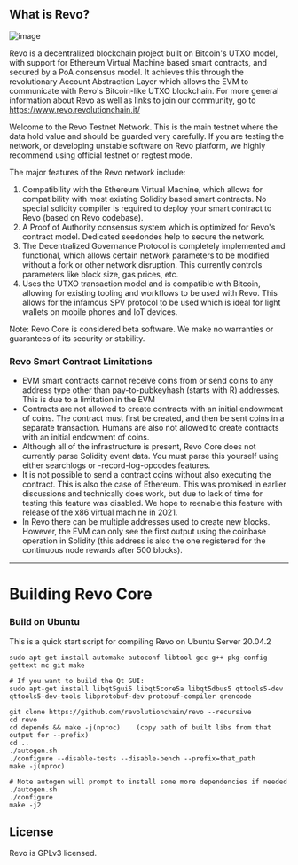 What is Revo?
-------------

![image](https://user-images.githubusercontent.com/38892618/111605157-5bede300-87d6-11eb-8002-dba20ce7d19a.png)

Revo is a decentralized blockchain project built on Bitcoin's UTXO model, with support for Ethereum Virtual Machine based smart contracts, and secured by a PoA consensus model. It achieves this through the revolutionary Account Abstraction Layer which allows the EVM to communicate with Revo's Bitcoin-like UTXO blockchain. For more general information about Revo as well as links to join our community, go to https://www.revo.revolutionchain.it/

Welcome to the Revo Testnet Network. This is the main testnet where the data hold value and should be guarded very carefully. If you are testing the network, or developing unstable software on Revo platform, we highly recommend using official testnet or regtest mode. 

The major features of the Revo network include:

1. Compatibility with the Ethereum Virtual Machine, which allows for compatibility with most existing Solidity based smart contracts. No special solidity compiler is required to deploy your smart contract to Revo (based on Revo codebase). 
2. A Proof of Authority consensus system which is optimized for Revo's contract model. Dedicated seedondes help to secure the network. 
3. The Decentralized Governance Protocol is completely implemented and functional, which allows certain network parameters to be modified without a fork or other network disruption. This currently controls parameters like block size, gas prices, etc. 
4. Uses the UTXO transaction model and is compatible with Bitcoin, allowing for existing tooling and workflows to be used with Revo. This allows for the infamous SPV protocol to be used which is ideal for light wallets on mobile phones and IoT devices.

Note: Revo Core is considered beta software. We make no warranties or guarantees of its security or stability.

### Revo Smart Contract Limitations

*	EVM smart contracts cannot receive coins from or send coins to any address type other than pay-to-pubkeyhash (starts with R) addresses. This is due to a limitation in the EVM
*	Contracts are not allowed to create contracts with an initial endowment of coins. The contract must first be created, and then be sent coins in a separate transaction. Humans are also not allowed to create contracts with an initial endowment of coins.
*	Although all of the infrastructure is present, Revo Core does not currently parse Solidity event data. You must parse this yourself using either searchlogs or -record-log-opcodes features.
*	It is not possible to send a contract coins without also executing the contract. This is also the case of Ethereum. This was promised in earlier discussions and technically does work, but due to lack of time for testing this feature was disabled. We hope to reenable this feature with release of the x86 virtual machine in 2021.
*	In Revo there can be multiple addresses used to create new blocks. However, the EVM can only see the first output using the coinbase operation in Solidity (this address is also the one registered for the continuous node rewards after 500 blocks).

----------

# Building Revo Core


### Build on Ubuntu

This is a quick start script for compiling Revo on Ubuntu Server 20.04.2


    sudo apt-get install automake autoconf libtool gcc g++ pkg-config gettext mc git make

    # If you want to build the Qt GUI:
    sudo apt-get install libqt5gui5 libqt5core5a libqt5dbus5 qttools5-dev qttools5-dev-tools libprotobuf-dev protobuf-compiler qrencode

    git clone https://github.com/revolutionchain/revo --recursive
    cd revo    
    cd depends && make -j(nproc)    (copy path of built libs from that output for --prefix)
    cd ..
    ./autogen.sh
    ./configure --disable-tests --disable-bench --prefix=that_path
    make -j(nproc)
   
    # Note autogen will prompt to install some more dependencies if needed
    ./autogen.sh
    ./configure 
    make -j2

License
-------

Revo is GPLv3 licensed.
